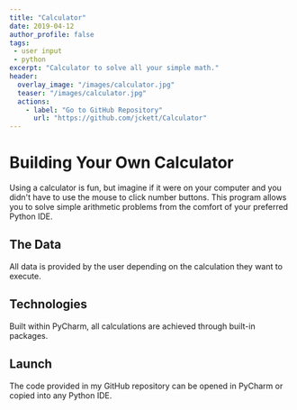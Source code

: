 ```yaml
---
title: "Calculator"
date: 2019-04-12
author_profile: false
tags: 
 - user input
 - python
excerpt: "Calculator to solve all your simple math."
header:
  overlay_image: "/images/calculator.jpg"
  teaser: "/images/calculator.jpg"
  actions:
    - label: "Go to GitHub Repository"
      url: "https://github.com/jckett/Calculator"
---
```


# Building Your Own Calculator

Using a calculator is fun, but imagine if it were on your computer and you didn't have to use the mouse to click number buttons. This program allows you to solve simple arithmetic problems from the comfort of your preferred Python IDE. 

## The Data

All data is provided by the user depending on the calculation they want to execute. 

## Technologies

Built within PyCharm, all calculations are achieved through built-in packages. 

## Launch

The code provided in my GitHub repository can be opened in PyCharm or copied into any Python IDE.

